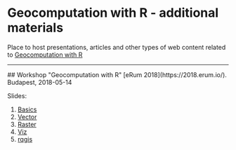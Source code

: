 # Geocomputation with R - additional materials
Place to host presentations, articles and other types of web content related to [Geocomputation with R](geocompr.robinlovelace.net)

<hr>
## Workshop "Geocomputation with R" 
[eRum 2018](https://2018.erum.io/). Budapest, 2018-05-14

Slides:

1. [Basics](slides/01_basics.html)
1. [Vector](slides/02_vector.html)
1. [Raster](slides/03_raster.html)
1. [Viz](slides/04_viz.html)
1. [rqgis](slides/05_rqgis.html)
